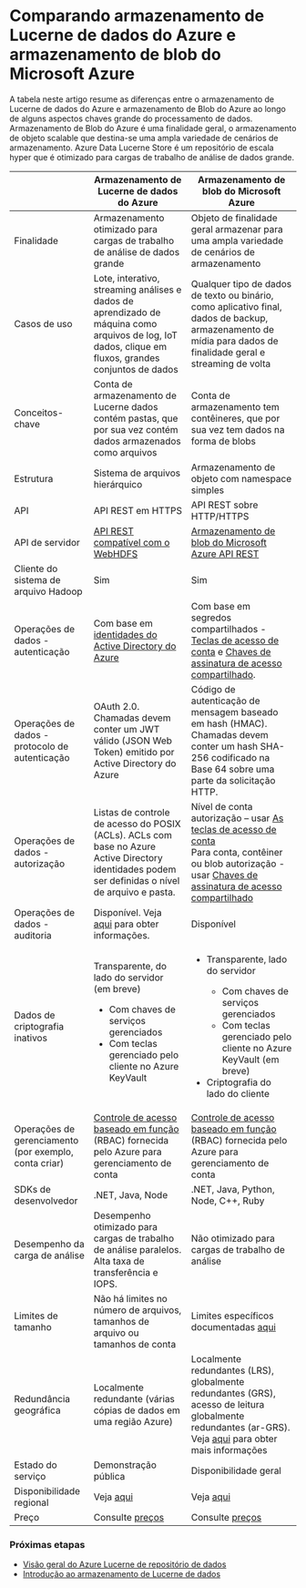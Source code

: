 <properties
   pageTitle="Comparação de armazenamento de Lucerne de dados do Azure com o Azure armazenamento de Blob | Microsoft Azure"
   description="Comparação de armazenamento de Lucerne de dados do Azure com o Azure armazenamento de Blob"
   services="data-lake-store"
   documentationCenter=""
   authors="nitinme"
   manager="jhubbard"
   editor="cgronlun"/>

<tags
   ms.service="data-lake-store"
   ms.devlang="na"
   ms.topic="article"
   ms.tgt_pltfrm="na"
   ms.workload="big-data"
   ms.date="08/15/2016"
   ms.author="nitinme"/>

# <a name="comparing-azure-data-lake-store-and-azure-blob-storage"></a>Comparando armazenamento de Lucerne de dados do Azure e armazenamento de blob do Microsoft Azure

A tabela neste artigo resume as diferenças entre o armazenamento de Lucerne de dados do Azure e armazenamento de Blob do Azure ao longo de alguns aspectos chaves grande do processamento de dados. Armazenamento de Blob do Azure é uma finalidade geral, o armazenamento de objeto scalable que destina-se uma ampla variedade de cenários de armazenamento. Azure Data Lucerne Store é um repositório de escala hyper que é otimizado para cargas de trabalho de análise de dados grande.

|    | Armazenamento de Lucerne de dados do Azure  | Armazenamento de blob do Microsoft Azure  |
|----|-----------------------|--------------------|
| Finalidade  | Armazenamento otimizado para cargas de trabalho de análise de dados grande                                                                          | Objeto de finalidade geral armazenar para uma ampla variedade de cenários de armazenamento                                                                                |
| Casos de uso                                   | Lote, interativo, streaming análises e dados de aprendizado de máquina como arquivos de log, IoT dados, clique em fluxos, grandes conjuntos de dados | Qualquer tipo de dados de texto ou binário, como aplicativo final, dados de backup, armazenamento de mídia para dados de finalidade geral e streaming de volta |
| Conceitos-chave                                | Conta de armazenamento de Lucerne dados contém pastas, que por sua vez contém dados armazenados como arquivos | Conta de armazenamento tem contêineres, que por sua vez tem dados na forma de blobs |
| Estrutura | Sistema de arquivos hierárquico                                                                                                    | Armazenamento de objeto com namespace simples  |
| API   | API REST em HTTPS | API REST sobre HTTP/HTTPS                                                                                                                            |
| API de servidor                             | [API REST compatível com o WebHDFS](https://msdn.microsoft.com/library/azure/mt693424.aspx)                                                                                                 | [Armazenamento de blob do Microsoft Azure API REST](https://msdn.microsoft.com/library/azure/dd135733.aspx)                                                                                                                         |
| Cliente do sistema de arquivo Hadoop                   | Sim                                                                                                                         | Sim                                                                                                                                                 |
| Operações de dados - autenticação            | Com base em [identidades do Active Directory do Azure](../active-directory/active-directory-authentication-scenarios.md) | Com base em segredos compartilhados - [Teclas de acesso de conta](../storage/storage-create-storage-account.md#manage-your-storage-account) e [Chaves de assinatura de acesso compartilhado](../storage/storage-dotnet-shared-access-signature-part-1.md).                                                                       |
| Operações de dados - protocolo de autenticação     | OAuth 2.0. Chamadas devem conter um JWT válido (JSON Web Token) emitido por Active Directory do Azure                     | Código de autenticação de mensagem baseado em hash (HMAC). Chamadas devem conter um hash SHA-256 codificado na Base 64 sobre uma parte da solicitação HTTP. |
| Operações de dados - autorização               | Listas de controle de acesso do POSIX (ACLs).  ACLs com base no Azure Active Directory identidades podem ser definidas o nível de arquivo e pasta. | Nível de conta autorização – usar [As teclas de acesso de conta](../storage/storage-create-storage-account.md#manage-your-storage-account)<br>Para conta, contêiner ou blob autorização - usar [Chaves de assinatura de acesso compartilhado](../storage/storage-dotnet-shared-access-signature-part-1.md) |
| Operações de dados - auditoria                    | Disponível. Veja [aqui](data-lake-store-diagnostic-logs.md) para obter informações.                                                                                                                   | Disponível                                                                                                                                           |
| Dados de criptografia inativos                     | Transparente, do lado do servidor (em breve)<ul><li>Com chaves de serviços gerenciados</li><li>Com teclas gerenciado pelo cliente no Azure KeyVault</li></ul>| <ul><li>Transparente, lado do servidor</li> <ul><li>Com chaves de serviços gerenciados</li><li>Com teclas gerenciado pelo cliente no Azure KeyVault (em breve)</li></ul><li>Criptografia do lado do cliente</li></ul> |
| Operações de gerenciamento (por exemplo, conta criar) | [Controle de acesso baseado em função](../active-directory/role-based-access-control-what-is.md) (RBAC) fornecida pelo Azure para gerenciamento de conta                                                                       | [Controle de acesso baseado em função](../active-directory/role-based-access-control-what-is.md) (RBAC) fornecida pelo Azure para gerenciamento de conta                                                                                               |
| SDKs de desenvolvedor                              | .NET, Java, Node                                                                                                         | .NET, Java, Python, Node, C++, Ruby                                                                                                              |
| Desempenho da carga de análise              | Desempenho otimizado para cargas de trabalho de análise paralelos. Alta taxa de transferência e IOPS.                                           | Não otimizado para cargas de trabalho de análise                                                                                                               |
| Limites de tamanho                                 | Não há limites no número de arquivos, tamanhos de arquivo ou tamanhos de conta                                                                   | Limites específicos documentadas [aqui](../azure-subscription-service-limits.md#storage-limits)                                                                                                                     |
| Redundância geográfica                              | Localmente redundante (várias cópias de dados em uma região Azure)                                                             | Localmente redundantes (LRS), globalmente redundantes (GRS), acesso de leitura globalmente redundantes (ar-GRS). Veja [aqui](../storage/storage-redundancy.md) para obter mais informações |
| Estado do serviço                               | Demonstração pública                                                                                                              | Disponibilidade geral                                                                                                                                 |
| Disponibilidade regional  | Veja [aqui](https://azure.microsoft.com/regions/#services)| Veja [aqui](https://azure.microsoft.com/regions/#services) |
| Preço                                       |     Consulte [preços](https://azure.microsoft.com/pricing/details/data-lake-store/)| Consulte [preços](https://azure.microsoft.com/pricing/details/storage/) |

### <a name="next-steps"></a>Próximas etapas

- [Visão geral do Azure Lucerne de repositório de dados](data-lake-store-overview.md)
- [Introdução ao armazenamento de Lucerne de dados](data-lake-store-get-started-portal.md)



